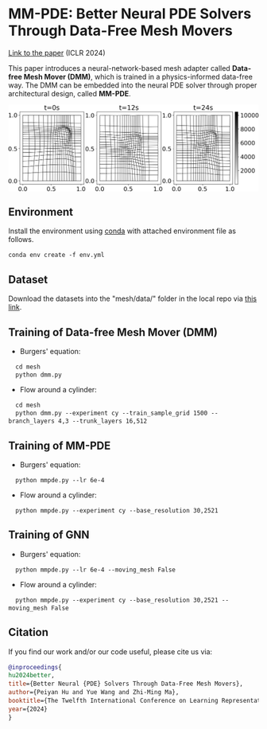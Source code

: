 # MM-PDE: Better Neural PDE Solvers Through Data-Free Mesh Movers

[Link to the paper](https://arxiv.org/abs/2402.08383) (ICLR 2024)

This paper introduces a neural-network-based mesh adapter called **Data-free Mesh Mover (DMM)**, which is trained in a physics-informed data-free way. The DMM can be embedded into the neural PDE solver through proper architectural design, called **MM-PDE**.

<a href="url"><img src="./pics/burgers mesh8.png" align="center" width="700" ></a>

## Environment

Install the environment using [conda](https://docs.conda.io/en/latest/miniconda.html) with attached environment file as follows.

```code
conda env create -f env.yml
```

## Dataset

Download the datasets into the "mesh/data/" folder in the local repo via [this link](https://drive.google.com/drive/folders/1TI2xHsOqAIFNu7EBS6IrkNI7ivZtGXrX?usp=sharing).

## Training of Data-free Mesh Mover (DMM)

- Burgers' equation:
```code
  cd mesh  
  python dmm.py
```
- Flow around a cylinder:
```code
  cd mesh  
  python dmm.py --experiment cy --train_sample_grid 1500 --branch_layers 4,3 --trunk_layers 16,512
```

## Training of MM-PDE

- Burgers' equation:
```code
  python mmpde.py --lr 6e-4
```
- Flow around a cylinder:
```code
  python mmpde.py --experiment cy --base_resolution 30,2521
```

## Training of GNN

- Burgers' equation:
```code
  python mmpde.py --lr 6e-4 --moving_mesh False
```
- Flow around a cylinder:
```code
  python mmpde.py --experiment cy --base_resolution 30,2521 --moving_mesh False
```

## Citation

If you find our work and/or our code useful, please cite us via:

```bibtex
@inproceedings{
hu2024better,
title={Better Neural {PDE} Solvers Through Data-Free Mesh Movers},
author={Peiyan Hu and Yue Wang and Zhi-Ming Ma},
booktitle={The Twelfth International Conference on Learning Representations},
year={2024}
}
```

